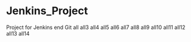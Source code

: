 # Jenkins_Project
Project for Jenkins end Git
all
all3
all4
all5
all6
all7
all8
all9
all10
all11
all12
all13
all14

